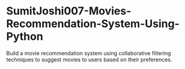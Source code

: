# SumitJoshi007-Movies-Recommendation-System-Using-Python
Build a movie recommendation system using collaborative filtering techniques to suggest movies to users based on their preferences.
